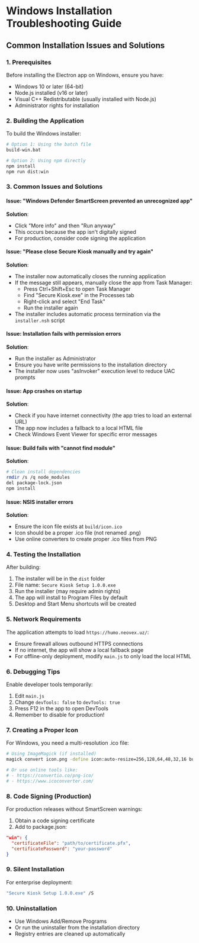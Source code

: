 # Windows Installation Troubleshooting Guide

## Common Installation Issues and Solutions

### 1. Prerequisites

Before installing the Electron app on Windows, ensure you have:

- Windows 10 or later (64-bit)
- Node.js installed (v16 or later)
- Visual C++ Redistributable (usually installed with Node.js)
- Administrator rights for installation

### 2. Building the Application

To build the Windows installer:

```bash
# Option 1: Using the batch file
build-win.bat

# Option 2: Using npm directly
npm install
npm run dist:win
```

### 3. Common Issues and Solutions

#### Issue: "Windows Defender SmartScreen prevented an unrecognized app"

**Solution**:

- Click "More info" and then "Run anyway"
- This occurs because the app isn't digitally signed
- For production, consider code signing the application

#### Issue: "Please close Secure Kiosk manually and try again"

**Solution**:

- The installer now automatically closes the running application
- If the message still appears, manually close the app from Task Manager:
  - Press Ctrl+Shift+Esc to open Task Manager
  - Find "Secure Kiosk.exe" in the Processes tab
  - Right-click and select "End Task"
  - Run the installer again
- The installer includes automatic process termination via the `installer.nsh` script

#### Issue: Installation fails with permission errors

**Solution**:

- Run the installer as Administrator
- Ensure you have write permissions to the installation directory
- The installer now uses "asInvoker" execution level to reduce UAC prompts

#### Issue: App crashes on startup

**Solution**:

- Check if you have internet connectivity (the app tries to load an external URL)
- The app now includes a fallback to a local HTML file
- Check Windows Event Viewer for specific error messages

#### Issue: Build fails with "cannot find module"

**Solution**:

```bash
# Clean install dependencies
rmdir /s /q node_modules
del package-lock.json
npm install
```

#### Issue: NSIS installer errors

**Solution**:

- Ensure the icon file exists at `build/icon.ico`
- Icon should be a proper .ico file (not renamed .png)
- Use online converters to create proper .ico files from PNG

### 4. Testing the Installation

After building:

1. The installer will be in the `dist` folder
2. File name: `Secure Kiosk Setup 1.0.0.exe`
3. Run the installer (may require admin rights)
4. The app will install to Program Files by default
5. Desktop and Start Menu shortcuts will be created

### 5. Network Requirements

The application attempts to load `https://humo.neovex.uz/`:

- Ensure firewall allows outbound HTTPS connections
- If no internet, the app will show a local fallback page
- For offline-only deployment, modify `main.js` to only load the local HTML

### 6. Debugging Tips

Enable developer tools temporarily:

1. Edit `main.js`
2. Change `devTools: false` to `devTools: true`
3. Press F12 in the app to open DevTools
4. Remember to disable for production!

### 7. Creating a Proper Icon

For Windows, you need a multi-resolution .ico file:

```bash
# Using ImageMagick (if installed)
magick convert icon.png -define icon:auto-resize=256,128,64,48,32,16 build/icon.ico

# Or use online tools like:
# - https://convertio.co/png-ico/
# - https://www.icoconverter.com/
```

### 8. Code Signing (Production)

For production releases without SmartScreen warnings:

1. Obtain a code signing certificate
2. Add to package.json:

```json
"win": {
  "certificateFile": "path/to/certificate.pfx",
  "certificatePassword": "your-password"
}
```

### 9. Silent Installation

For enterprise deployment:

```bash
"Secure Kiosk Setup 1.0.0.exe" /S
```

### 10. Uninstallation

- Use Windows Add/Remove Programs
- Or run the uninstaller from the installation directory
- Registry entries are cleaned up automatically
